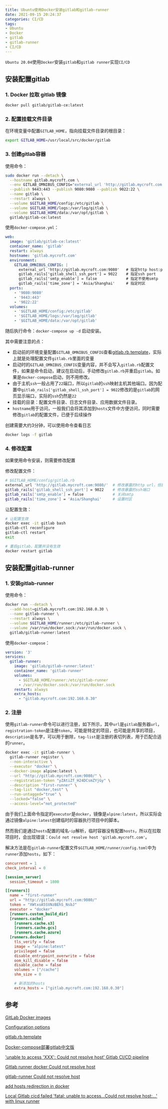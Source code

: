 ```yaml
---
title: Ubuntu使用Docker安装gitlab和gitlab-runner
date: 2021-09-15 20:24:37
categories: CI/CD
tags:
- Ubuntu
- Docker
- gitlab
- gitlab-runner
- CI/CD
---
```


`Ubuntu 20.04`使用`Docker`安装`gitlab`和`gitlab runner`实现`CI/CD`

## 安装配置gitlab

### 1. Docker 拉取 gitlab 镜像

```bash
docker pull gitlab/gitlab-ce:latest
```

### 2. 配置挂载文件目录

在环境变量中配置`GITLAB_HOME`，指向挂载文件目录的根目录：

```bash
export GITLAB_HOME=/usr/local/src/docker/gitlab
```

### 3. 创建gitlab容器

使用命令：

```bash
sudo docker run --detach \
  --hostname gitlab.mycroft.com \
  --env GITLAB_OMNIBUS_CONFIG="external_url 'http://gitlab.mycroft.com:9080'; gitlab_rails['gitlab_shell_ssh_port'] = 9022; gitlab_rails['smtp_enable'] = false; gitlab_rails['time_zone'] = 'Asia/Shanghai';" \
  --publish 9443:443 --publish 9080:9080 --publish 9022:22 \
  --name gitlab \
  --restart always \
  --volume $GITLAB_HOME/config:/etc/gitlab \
  --volume $GITLAB_HOME/logs:/var/log/gitlab \
  --volume $GITLAB_HOME/data:/var/opt/gitlab \
  gitlab/gitlab-ce:latest
```

使用`docker-compose.yml`：

```yml
web:
  image: 'gitlab/gitlab-ce:latest'
  container_name: 'gitlab'
  restart: always
  hostname: 'gitlab.mycroft.com'
  environment:
    GITLAB_OMNIBUS_CONFIG: |
      external_url 'http://gitlab.mycroft.com:9080'   # 指定http host:port
      gitlab_rails['gitlab_shell_ssh_port'] = 9022    # 指定ssh port
      gitlab_rails['smtp_enable'] = false             # 指定不使用smtp
      gitlab_rails['time_zone'] = 'Asia/Shanghai'     # 指定时区
  ports:
    - '9080:9080'
    - '9443:443'
    - '9022:22'
  volumes:
    - '$GITLAB_HOME/config:/etc/gitlab'
    - '$GITLAB_HOME/logs:/var/log/gitlab'
    - '$GITLAB_HOME/data:/var/opt/gitlab'
```

随后执行命令：`docker-compose up -d` 启动安装。

其中需要注意的点：

- 启动前的环境变量配置`GITLAB_OMNIBUS_CONFIG`查看[gitlab.rb.template](https://gitlab.com/gitlab-org/omnibus-gitlab/blob/master/files/gitlab-config-template/gitlab.rb.template)，实际上就是处理配置文件`gitlab.rb`里面的变量
- 启动时的`GITLAB_OMNIBUS_CONFIG`变量内容，并不会写入`gitlab.rb`配置文件，如果是命令启动，建议在启动后，手动修改`gitlab.rb`并重启`gitlab`。如果是`docker-compose`启动，则不用修改。
- 由于主机`ssh`一般占用了`22`端口，所以`gitlab`的`ssh`映射主机其他端口。因为配置中`gitlab_rails['gitlab_shell_ssh_port'] = 9022`修改的是`gitlab`的网页显示端口，实际的`ssh`仍然是`22`
- 挂载的目录：配置文件目录、日志文件目录、应用数据文件目录。
- `hostname`用于访问，一般我们会将其添加到`hosts`文件中方便访问，同时需要修改`gitlab`的配置文件，已便于后续操作

创建需要大约3分钟，可以使用命令查看日志

```bash
docker logs -f gitlab
```

### 4. 修改配置

如果使用命令安装，则需要修改配置

修改配置文件：

```bash
# $GITLAB_HOME/config/gitlab.rb
external_url 'http://gitlab.mycroft.com:9080/'  # 修改暴露的http url，但是不能添加9080，不然无法运行
gitlab_rails['gitlab_shell_ssh_port'] = 9022    # 修改暴露的ssh端口
gitlab_rails['smtp_enable'] = false             # 关闭smtp
gitlab_rails['time_zone'] = 'Asia/Shanghai'     # 设置时区
```

让配置生效：

```bash
# 让配置生效
docker exec -it gitlab bash
gitlab-ctl reconfigure
gitlab-ctl restart
exit

# 重启gitlab，配置并没有生效
docker restart gitlab
```

## 安装配置gitlab-runner

### 1. 安装gitlab-runner

使用命令：

```bash
docker run --detach \
  --add-host=gitlab.mycroft.com:192.168.0.30 \
  --name gitlab-runner \
  --restart always \
  --volume $GITLAB_HOME/runner:/etc/gitlab-runner \
  --volume /var/run/docker.sock:/var/run/docker.sock \
  gitlab/gitlab-runner:latest
```

使用`docker-compose`：

```yml
version: '3'
services:
  gitlab-runner:
    image: 'gitlab/gitlab-runner:latest'
    container_name: 'gitlab-runner'
    volumes:
      - $GITLAB_HOME/runner:/etc/gitlab-runner
      - /var/run/docker.sock:/var/run/docker.sock
    restart: always
    extra_hosts:
      - "gitlab.mycroft.com:192.168.0.30"
```

### 2. 注册

使用`gitlab-runner`命令可以进行注册，如下所示，其中`url`是`gitlab`服务器`url`，`registration-token`是注册`token`，可能是特定的项目，也可能是共享的项目，`description`是名字，可以用于删除，`tag-list`是注册的表切列表，用于匹配合适的`runner`。

```bash
docker exec -it gitlab-runner \
  gitlab-runner register \
  --non-interactive \
  --executor "docker" \
  --docker-image alpine:latest \
  --url "http://gitlab.mycroft.com:9080/" \
  --registration-token "yZAtiZf_H24DCsmZYjGy" \
  --description "first-runner" \
  --tag-list "docker,test" \
  --run-untagged="true" \
  --locked="false" \
  --access-level="not_protected"
```

由于我们上面命令指定的`executor`是`docker`，镜像是`alpine:latest`，所以实际会通过镜像`alpine:latest`创建临时的容器执行项目中的脚本。

然而我们是通过`hosts`配置的域名-`ip`解析，临时容器没有配置`hosts`，所以在拉取项目时，会出现错误：`Could not resolve host 'gitlab.mycroft.com'`。

解决方法是在`gitlab-runner`配置文件`$GITLAB_HOME/runner/config.toml`中为`runner`添加`hosts`，如下：

```toml
concurrent = 1
check_interval = 0

[session_server]
  session_timeout = 1800

[[runners]]
  name = "first-runner"
  url = "http://gitlab.mycroft.com:9080/"
  token = "XWtxoA5SVNzBEhS_NsbJ"
  executor = "docker"
  [runners.custom_build_dir]
  [runners.cache]
    [runners.cache.s3]
    [runners.cache.gcs]
    [runners.cache.azure]
  [runners.docker]
    tls_verify = false
    image = "alpine:latest"
    privileged = false
    disable_entrypoint_overwrite = false
    oom_kill_disable = false
    disable_cache = false
    volumes = ["/cache"]
    shm_size = 0

    # 新添加的hosts
    extra_hosts = ["gitlab.mycroft.com:192.168.0.30"]
```

## 参考

[GitLab Docker images](https://docs.gitlab.com/ee/install/docker.html)

[Configuration options](https://docs.gitlab.com/omnibus/settings/configuration.html)

[gitlab.rb.template](https://gitlab.com/gitlab-org/omnibus-gitlab/blob/master/files/gitlab-config-template/gitlab.rb.template)

[Docker-compose部署gitlab中文版](https://www.cnblogs.com/linuxk/p/10100431.html)

['unable to access 'XXX': Could not resolve host' Gitlab CI/CD pipeline](https://stackoverflow.com/questions/64452521/unable-to-access-xxx-could-not-resolve-host-gitlab-ci-cd-pipeline)

[Gitlab runner docker Could not resolve host](https://stackoverflow.com/questions/50325932/gitlab-runner-docker-could-not-resolve-host)

[gitlab-runner Could not resolve host](https://xmanyou.com/gitlab-runner-could-not-resolve-host/)

[add hosts redirection in docker](https://stackoverflow.com/questions/34242634/add-hosts-redirection-in-docker/34709445#34709445)

[Local Gitlab cicd failed 'fatal: unable to access...Could not resolve host:...' with linux runner](https://stackoverflow.com/questions/62239995/local-gitlab-cicd-failed-fatal-unable-to-access-could-not-resolve-host)